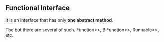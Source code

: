 ## Functional Interface
It is an interface that has only **one abstract method**.

Tbc but there are several of such. Function<>, BiFunction<>, Runnable<>, etc.

